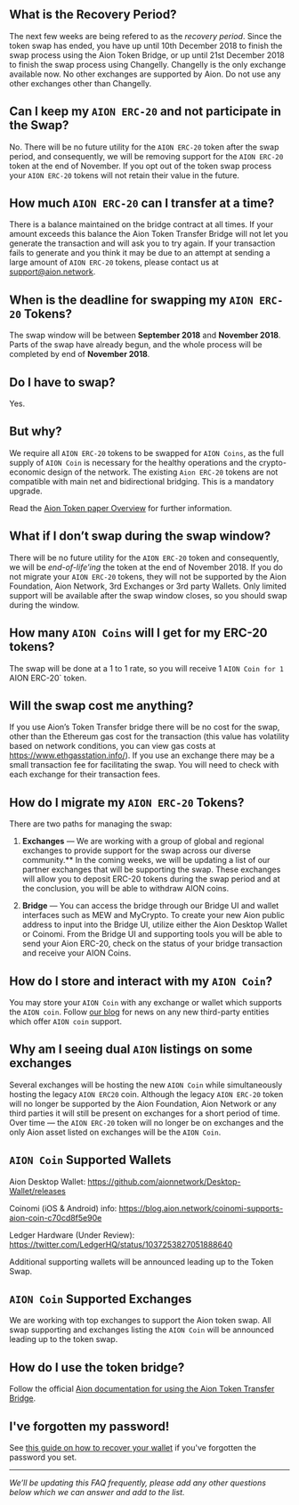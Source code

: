 ## What is the Recovery Period?

The next few weeks are being refered to as the _recovery period_. Since the token swap has ended, you have up until 10th December 2018 to finish the swap process using the Aion Token Bridge, or up until 21st December 2018 to finish the swap process using Changelly. Changelly is the only exchange available now. No other exchanges are supported by Aion. Do not use any other exchanges other than Changelly.

## Can I keep my `AION ERC-20` and not participate in the Swap?

No. There will be no future utility for the `AION ERC-20` token after the swap period, and consequently, we will be removing support for the `AION ERC-20` token at the end of November. If you opt out of the token swap process your `AION ERC-20` tokens will not retain their value in the future.

## How much `AION ERC-20` can I transfer at a time?

There is a balance maintained on the bridge contract at all times. If your amount exceeds this balance the Aion Token Transfer Bridge will not let you generate the transaction and will ask you to try again. If your transaction fails to generate and you think it may be due to an attempt at sending a large amount of `AION ERC-20` tokens, please contact us at <a href="mailto:support@aion.network">support@aion.network</a>.

## When is the deadline for swapping my `AION ERC-20` Tokens?

The swap window will be between **September 2018** and **November 2018**. Parts of the swap have already begun, and the whole process will be completed by end of **November 2018**.

## Do I have to swap?

Yes.

## But why?

We require all `AION ERC-20` tokens to be swapped for `AION Coins`, as the full supply of `AION Coin` is necessary for the healthy operations and the crypto-economic design of the network. The existing `Aion ERC-20` tokens are not compatible with main net and bidirectional bridging. This is a mandatory upgrade.

Read the <a href="https://aion.network/media/en-aion-token-overview-v2.pdf" target="_blank">Aion Token paper Overview</a>  for further information.

## What if I don’t swap during the swap window?

There will be no future utility for the `AION ERC-20` token and consequently, we will be _end-of-life’ing_ the token at the end of November 2018. If you do not migrate your `AION ERC-20` tokens, they will not be supported by the Aion Foundation, Aion Network, 3rd Exchanges or 3rd party Wallets. Only limited support will be available after the swap window closes, so you should swap during the window.

## How many `AION Coins` will I get for my ERC-20 tokens?

The swap will be done at a 1 to 1 rate, so you will receive 1 `AION Coin for 1 `AION ERC-20` token.

## Will the swap cost me anything?

If you use Aion’s Token Transfer bridge there will be no cost for the swap, other than the Ethereum gas cost for the transaction (this value has volatility based on network conditions, you can view gas costs at <a href="https://www.ethgasstation.info/" target="_blank">https://www.ethgasstation.info/</a>). If you use an exchange there may be a small transaction fee for facilitating the swap. You will need to check with each exchange for their transaction fees.

## How do I migrate my `AION ERC-20` Tokens?

There are two paths for managing the swap:

1) **Exchanges** — We are working with a group of global and regional exchanges to provide support for the swap across our diverse community.** In the coming weeks, we will be updating a list of our partner exchanges that will be supporting the swap. These exchanges will allow you to deposit ERC-20 tokens during the swap period and at the conclusion, you will be able to withdraw AION coins.

2) **Bridge** — You can access the bridge through our Bridge UI and wallet interfaces such as MEW and MyCrypto. To create your new Aion public address to input into the Bridge UI, utilize either the  Aion Desktop Wallet or Coinomi. From the Bridge UI and supporting tools you will be able to send your Aion ERC-20, check on the status of your bridge transaction and receive your AION Coins.

## How do I store and interact with my `AION Coin`?

You may store your `AION Coin` with any exchange or wallet which supports the `AION coin`. Follow [our blog](https://blog.aion.network/) for news on any new third-party entities which offer `AION coin` support.

## Why am I seeing dual `AION` listings on some exchanges

Several exchanges will be hosting the new `AION Coin` while simultaneously hosting the legacy `AION ERC20` coin. Although the legacy `AION ERC-20` token will no longer be supported by the Aion Foundation, Aion Network or any third parties it will still be present on exchanges for a short period of time. Over time — the `AION ERC-20` token will no longer be on exchanges and the only Aion asset listed on exchanges will be the `AION Coin`.

## `AION Coin` Supported Wallets

Aion Desktop Wallet: <a href="https://github.com/aionnetwork/Desktop-Wallet/releases" target="_blank">https://github.com/aionnetwork/Desktop-Wallet/releases</a>

Coinomi (iOS & Android) info: <a href="https://blog.aion.network/coinomi-supports-aion-coin-c70cd8f5e90e" target="_blank">https://blog.aion.network/coinomi-supports-aion-coin-c70cd8f5e90e</a>

Ledger Hardware (Under Review): <a href="https://twitter.com/LedgerHQ/status/1037253827051888640" target="_blank">https://twitter.com/LedgerHQ/status/1037253827051888640</a>

Additional supporting wallets will be announced leading up to the Token Swap.

## `AION Coin` Supported Exchanges

We are working with top exchanges to support the Aion token swap. All swap supporting and exchanges listing the `AION Coin` will be announced leading up to the token swap.

## How do I use the token bridge?

Follow the official [Aion documentation for using the Aion Token Transfer Bridge](doc:swap-overview).

## I've forgotten my password!
See [this guide on how to recover your wallet](doc:ive-forgotten-my-password) if you've forgotten the password you set.

---

*We’ll be updating this FAQ frequently, please add any other questions below which we can answer and add to the list.*